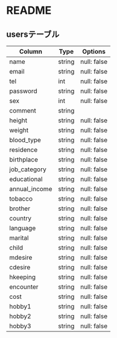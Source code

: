 # README

## usersテーブル

|Column|Type|Options|
|------|----|-------|
|name|string|null: false|
|email|string|null: false|
|tel|int|null: false|
|password|string|null: false|
|sex|int|null: false|
|comment|string||
|height|string|null: false|
|weight|string|null: false|
|blood_type|string|null: false|
|residence|string|null: false|
|birthplace|string|null: false|
|job_category|string|null: false|
|educational|string|null: false|
|annual_income|string|null: false|
|tobacco|string|null: false|
|brother|string|null: false|
|country|string|null: false|
|language|string|null: false|
|marital|string|null: false|
|child|string|null: false|
|mdesire|string|null: false|
|cdesire|string|null: false|
|hkeeping|string|null: false|
|encounter|string|null: false|
|cost|string|null: false|
|hobby1|string|null: false|
|hobby2|string|null: false|
|hobby3|string|null: false|












